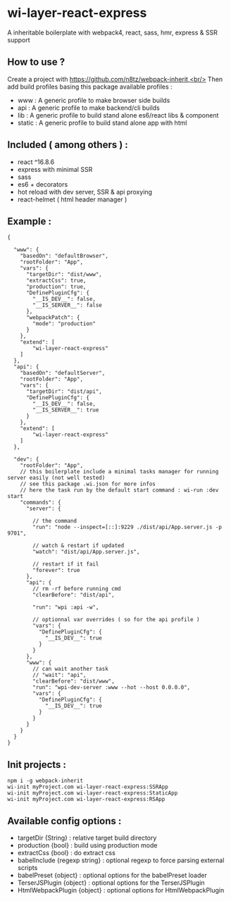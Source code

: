 # wi-layer-react-express

A inheritable boilerplate with webpack4, react, sass, hmr, express & SSR support

## How to use ?

Create a project with https://github.com/n8tz/webpack-inherit,<br/>
Then add build profiles basing this package available profiles :

- www    : A generic profile to make browser side builds
- api    : A generic profile to make backend/cli builds 
- lib    : A generic profile to build stand alone es6/react libs & component
- static : A generic profile to build stand alone app with html

<h2>Included ( among others ) : </h2>
<ul>
    <li>react ^16.8.6</li>
    <li>express with minimal SSR</li>
    <li>sass</li>
    <li>es6 + decorators</li>
    <li>hot reload with dev server, SSR & api proxying</li>
    <li>react-helmet ( html header manager )</li>
</ul>

## Example :

```
{

  "www": {
    "basedOn": "defaultBrowser",
    "rootFolder": "App",
    "vars": {
      "targetDir": "dist/www",
      "extractCss": true,
      "production": true,
      "DefinePluginCfg": {
        "__IS_DEV__": false,
        "__IS_SERVER__": false
      },
      "webpackPatch": {
        "mode": "production"
      }
    },
    "extend": [
        "wi-layer-react-express"
    ]
  },
  "api": {
    "basedOn": "defaultServer",
    "rootFolder": "App",
    "vars": {
      "targetDir": "dist/api",
      "DefinePluginCfg": {
        "__IS_DEV__": false,
        "__IS_SERVER__": true
      }
    },
    "extend": [
        "wi-layer-react-express"
    ]
  },
  
  "dev": {
    "rootFolder": "App",
    // this boilerplate include a minimal tasks manager for running server easily (not well tested)
    // see this package .wi.json for more infos
    // here the task run by the default start command : wi-run :dev start
    "commands": {
      "server": {
      
        // the command
        "run": "node --inspect=[::]:9229 ./dist/api/App.server.js -p 9701",
        
        // watch & restart if updated
        "watch": "dist/api/App.server.js",
        
        // restart if it fail
        "forever": true
      },
      "api": {
        // rm -rf before running cmd
        "clearBefore": "dist/api",        
        
        "run": "wpi :api -w",
        
        // optionnal var overrides ( so for the api profile ) 
        "vars": {
          "DefinePluginCfg": {
            "__IS_DEV__": true
          }
        }
      },
      "www": {
        // can wait another task 
        // "wait": "api",
        "clearBefore": "dist/www",
        "run": "wpi-dev-server :www --hot --host 0.0.0.0",
        "vars": {
          "DefinePluginCfg": {
            "__IS_DEV__": true
          }
        }
      }
    }
  }
}
```


## Init projects :

```
npm i -g webpack-inherit
wi-init myProject.com wi-layer-react-express:SSRApp
wi-init myProject.com wi-layer-react-express:StaticApp
wi-init myProject.com wi-layer-react-express:RSApp
```

## Available config options :

- targetDir {String}            : relative target build directory
- production {bool}             : build using production mode
- extractCss {bool}             : do extract css
- babelInclude {regexp string}  : optional regexp to force parsing external scripts
- babelPreset {object}          : optional options for the babelPreset loader
- TerserJSPlugin {object}       : optional options for the TerserJSPlugin
- HtmlWebpackPlugin {object}    : optional options for HtmlWebpackPlugin


